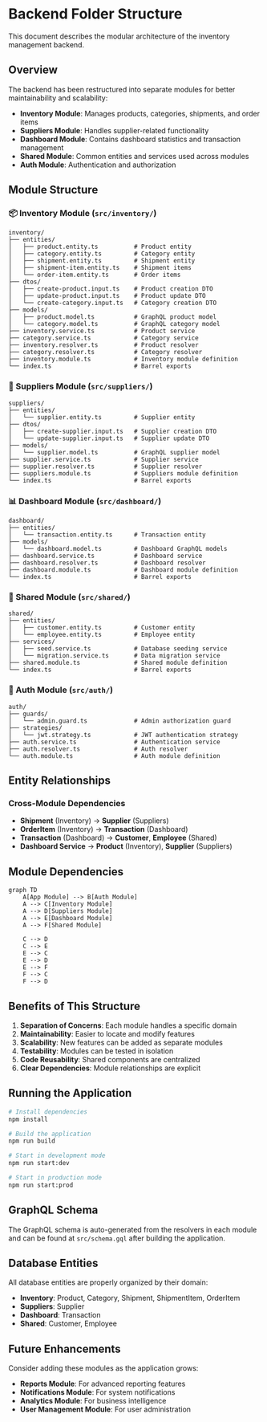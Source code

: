 # Backend Folder Structure

This document describes the modular architecture of the inventory management backend.

## Overview

The backend has been restructured into separate modules for better maintainability and scalability:

- **Inventory Module**: Manages products, categories, shipments, and order items
- **Suppliers Module**: Handles supplier-related functionality
- **Dashboard Module**: Contains dashboard statistics and transaction management  
- **Shared Module**: Common entities and services used across modules
- **Auth Module**: Authentication and authorization

## Module Structure

### 📦 Inventory Module (`src/inventory/`)
```
inventory/
├── entities/
│   ├── product.entity.ts          # Product entity
│   ├── category.entity.ts         # Category entity  
│   ├── shipment.entity.ts         # Shipment entity
│   ├── shipment-item.entity.ts    # Shipment items
│   └── order-item.entity.ts       # Order items
├── dtos/
│   ├── create-product.input.ts    # Product creation DTO
│   ├── update-product.input.ts    # Product update DTO
│   └── create-category.input.ts   # Category creation DTO
├── models/
│   ├── product.model.ts           # GraphQL product model
│   └── category.model.ts          # GraphQL category model
├── inventory.service.ts           # Product service
├── category.service.ts            # Category service
├── inventory.resolver.ts          # Product resolver
├── category.resolver.ts           # Category resolver
├── inventory.module.ts            # Inventory module definition
└── index.ts                       # Barrel exports
```

### 🏪 Suppliers Module (`src/suppliers/`)
```
suppliers/
├── entities/
│   └── supplier.entity.ts         # Supplier entity
├── dtos/
│   ├── create-supplier.input.ts   # Supplier creation DTO
│   └── update-supplier.input.ts   # Supplier update DTO
├── models/
│   └── supplier.model.ts          # GraphQL supplier model
├── supplier.service.ts            # Supplier service
├── supplier.resolver.ts           # Supplier resolver
├── suppliers.module.ts            # Suppliers module definition
└── index.ts                       # Barrel exports
```

### 📊 Dashboard Module (`src/dashboard/`)
```
dashboard/
├── entities/
│   └── transaction.entity.ts      # Transaction entity
├── models/
│   └── dashboard.model.ts         # Dashboard GraphQL models
├── dashboard.service.ts           # Dashboard service
├── dashboard.resolver.ts          # Dashboard resolver
├── dashboard.module.ts            # Dashboard module definition
└── index.ts                       # Barrel exports
```

### 🤝 Shared Module (`src/shared/`)
```
shared/
├── entities/
│   ├── customer.entity.ts         # Customer entity
│   └── employee.entity.ts         # Employee entity
├── services/
│   ├── seed.service.ts            # Database seeding service
│   └── migration.service.ts       # Data migration service
├── shared.module.ts               # Shared module definition
└── index.ts                       # Barrel exports
```

### 🔐 Auth Module (`src/auth/`)
```
auth/
├── guards/
│   └── admin.guard.ts             # Admin authorization guard
├── strategies/
│   └── jwt.strategy.ts            # JWT authentication strategy
├── auth.service.ts                # Authentication service
├── auth.resolver.ts               # Auth resolver
└── auth.module.ts                 # Auth module definition
```

## Entity Relationships

### Cross-Module Dependencies
- **Shipment** (Inventory) → **Supplier** (Suppliers)
- **OrderItem** (Inventory) → **Transaction** (Dashboard)
- **Transaction** (Dashboard) → **Customer**, **Employee** (Shared)
- **Dashboard Service** → **Product** (Inventory), **Supplier** (Suppliers)

## Module Dependencies

```mermaid
graph TD
    A[App Module] --> B[Auth Module]
    A --> C[Inventory Module]
    A --> D[Suppliers Module]
    A --> E[Dashboard Module]
    A --> F[Shared Module]
    
    C --> D
    C --> E
    E --> C
    E --> D
    E --> F
    F --> C
    F --> D
```

## Benefits of This Structure

1. **Separation of Concerns**: Each module handles a specific domain
2. **Maintainability**: Easier to locate and modify features
3. **Scalability**: New features can be added as separate modules
4. **Testability**: Modules can be tested in isolation
5. **Code Reusability**: Shared components are centralized
6. **Clear Dependencies**: Module relationships are explicit

## Running the Application

```bash
# Install dependencies
npm install

# Build the application
npm run build

# Start in development mode
npm run start:dev

# Start in production mode
npm run start:prod
```

## GraphQL Schema

The GraphQL schema is auto-generated from the resolvers in each module and can be found at `src/schema.gql` after building the application.

## Database Entities

All database entities are properly organized by their domain:
- **Inventory**: Product, Category, Shipment, ShipmentItem, OrderItem
- **Suppliers**: Supplier
- **Dashboard**: Transaction
- **Shared**: Customer, Employee

## Future Enhancements

Consider adding these modules as the application grows:
- **Reports Module**: For advanced reporting features
- **Notifications Module**: For system notifications
- **Analytics Module**: For business intelligence
- **User Management Module**: For user administration